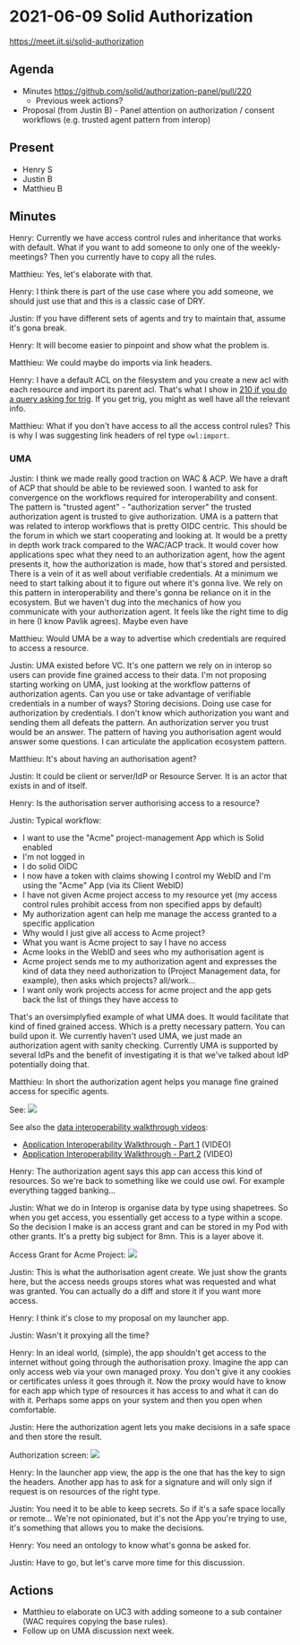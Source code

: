 # 2021-06-09 Solid Authorization

https://meet.jit.si/solid-authorization


## Agenda

* Minutes https://github.com/solid/authorization-panel/pull/220
    * Previous week actions?
* Proposal (from Justin B) - Panel attention on authorization / consent workflows (e.g. trusted agent pattern from interop)


## Present

* Henry S
* Justin B
* Matthieu B


## Minutes

Henry: Currently we have access control rules and inheritance that works with default.
What if you want to add someone to only one of the weekly-meetings?
Then you currently have to copy all the rules.

Matthieu: Yes, let's elaborate with that.

Henry: I think there is part of the use case where you add someone, we should just use that and this is a classic case of DRY.

Justin: If you have different sets of agents and try to maintain that, assume it's gona break.

Henry: It will become easier to pinpoint and show what the problem is.

Matthieu: We could maybe do imports via link headers.

Henry: I have a default ACL on the filesystem and you create a new acl with each resource and import its parent acl.
That's what I show in [210 if you do a query asking for trig](https://github.com/solid/authorization-panel/issues/210#issuecomment-838747077).
If you get trig, you might as well have all the relevant info.

Matthieu: What if you don't have access to all the access control rules?
This is why I was suggesting link headers of rel type `owl:import`.

### UMA

Justin: I think we made really good traction on WAC & ACP. We have a draft of ACP that should be able to be reviewed soon. I wanted to ask for convergence on the workflows required for interoperability and consent.
The pattern is "trusted agent" - "authorization server" the trusted authorization agent is trusted to give authorization.
UMA is a pattern that was related to interop workflows that is pretty OIDC centric.
This should be the forum in which we start cooperating and looking at.
It would be a pretty in depth work track compared to the WAC/ACP track.
It would cover how applications spec what they need to an authorization agent, how the agent presents it, how the authorization is made, how that's stored and persisted.
There is a vein of it as well about verifiable credentials.
At a minimum we need to start talking about it to figure out where it's gonna live.
We rely on this pattern in interoperability and there's gonna be reliance on it in the ecosystem.
But we haven't dug into the mechanics of how you communicate with your authorization agent.
It feels like the right time to dig in here (I know Pavlik agrees).
Maybe even have 

Matthieu: Would UMA be a way to advertise which credentials are required to access a resource.

Justin: UMA existed before VC. It's one pattern we rely on in interop so users can provide fine grained access to their data.
I'm not proposing starting working on UMA, just looking at the workflow patterns of authorization agents.
Can you use or take advantage of verifiable credentials in a number of ways?
Storing decisions. Doing use case for authorization by credentials. I don't know which authorization you want and sending them all defeats the pattern.
An authorization server you trust would be an answer.
The pattern of having you authorisation agent would answer some questions.
I can articulate the application ecosystem pattern.

Matthieu: It's about having an authorisation agent?

Justin: It could be client or server/IdP or Resource Server. It is an actor that exists in and of itself.

Henry: Is the authorisation server authorising access to a resource?

Justin: Typical workflow:
- I want to use the "Acme" project-management App which is Solid enabled
- I'm not logged in
- I do solid OIDC
- I now have a token with claims showing I control my WebID and I'm using the "Acme" App (via its Client WebID)
- I have not given Acme project access to my resource yet (my access control rules prohibit access from non specified apps by default)
- My authorization agent can help me manage the access granted to a specific application
- Why would I just give all access to Acme project?
- What you want is Acme project to say I have no access
- Acme looks in the WebID and sees who my authorisation agent is
- Acme project sends me to my authorization agent and expresses the kind of data they need authorization to (Project Management data, for example), then asks which projects? all/work...
- I want only work projects access for acme project and the app gets back the list of things they have access to

That's an oversimplyfied example of what UMA does.
It would facilitate that kind of fined grained access.
Which is a pretty necessary pattern.
You can build upon it.
We currently haven't used UMA, we just made an authorization agent with sanity checking.
Currently UMA is supported by several IdPs and the benefit of investigating it is that we've talked about IdP potentially doing that.

Matthieu: In short the authorization agent helps you manage fine grained access for specific agents.

See:
![](https://i.imgur.com/msdMwES.png)

See also the [data interoperability walkthrough videos](https://github.com/solid/data-interoperability-panel#solid-application-interoperability):
  * [Application Interoperability Walkthrough - Part 1](https://solid-interop-public.s3.amazonaws.com/application-interoperability-walkthrough-part-1.mp4) (VIDEO)
  * [Application Interoperability Walkthrough - Part 2](https://solid-interop-public.s3.amazonaws.com/application-interoperability-walkthrough-part-2.mp4) (VIDEO)

Henry: The authorization agent says this app can access this kind of resources. So we're back to something like we could use owl. For example everything tagged banking...

Justin: What we do in Interop is organise data by type using shapetrees. So when you get access, you essentially get access to a type within a scope. So the decision I make is an access grant and can be stored in my Pod with other grants. It's a pretty big subject for 8mn. This is a layer above it.

Access Grant for Acme Project:
![](https://i.imgur.com/bfngw64.jpg)

Justin: This is what the authorisation agent create.
We just show the grants here, but the access needs groups stores what was requested and what was granted.
You can actually do a diff and store it if you want more access.

Henry: I think it's close to my proposal on my launcher app.

Justin: Wasn't it proxying all the time?

Henry: In an ideal world, (simple), the app shouldn't get access to the internet without going through the authorisation proxy. Imagine the app can only access web via your own managed proxy. You don't give it any cookies or certificates unless it goes through it. Now the proxy would have to know for each app which type of resources it has access to and what it can do with it. Perhaps some apps on your system and then you open when comfortable.

Justin: Here the authorization agent lets you make decisions in a safe space and then store the result.

Authorization screen:
![](https://i.imgur.com/Vxh3nlU.jpg)

Henry: In the launcher app view, the app is the one that has the key to sign the headers. Another app has to ask for a signature and will only sign if request is on resources of the right type.

Justin: You need it to be able to keep secrets. So if it's a safe space locally or remote...
We're not opinionated, but it's not the App you're trying to use, it's something that allows you to make the decisions.

Henry: You need an ontology to know what's gonna be asked for.

Justin: Have to go, but let's carve more time for this discussion.

## Actions

* Matthieu to elaborate on UC3 with adding someone to a sub container (WAC requires copying the base rules).
* Follow up on UMA discussion next week.

